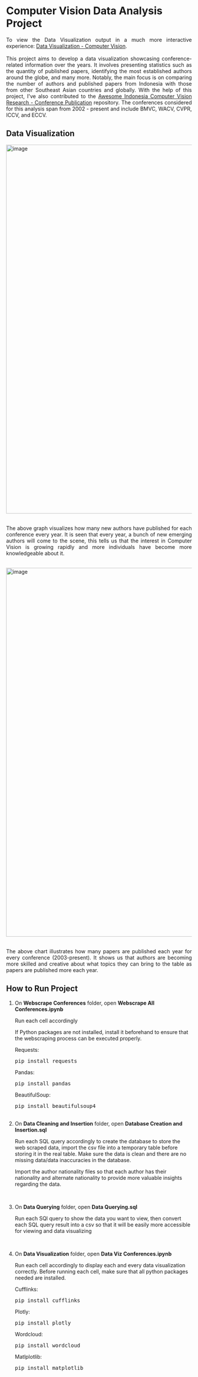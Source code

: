 <h1>Computer Vision Data Analysis Project</h2>

<body><p align="justify">
To view the Data Visualization output in a much more interactive experience: <a href="https://nbviewer.org/github/ewaldo19/Computer-Vision-Data-Analysis-Project/blob/main/Data%20Visualization/Data%20Viz%20Conferences.ipynb">Data Visualization - Computer Vision</a>.<br><br>
This project aims to develop a data visualization showcasing conference-related information over the years. It involves presenting statistics such as the quantity of published papers, identifying the most established authors around the globe, and many more. Notably, the main focus is on comparing the number of authors and published papers from Indonesia with those from other Southeast Asian countries and globally. With the help of this project, I've also contributed to the  <a href="https://github.com/indonesia-vision-ai/awesome-indonesia-vision-research-conference">Awesome Indonesia Computer Vision Research - Conference Publication</a> repository. The conferences considered for this analysis span from 2002 - present and include BMVC, WACV, CVPR, ICCV, and ECCV.</p>

<h2>Data Visualization</h2>

<img width="1000" alt="image" src="https://github.com/ewaldo19/Computer-Vision-Data-Analysis-Project/assets/57058557/f9c94808-c569-453c-bfab-5fffa8db11c1">
<br><br>
<p align = "justify">The above graph visualizes how many new authors have published for each conference every year. It is seen that every year, a bunch of new emerging authors will come to the scene, this tells us that the interest in Computer Vision is growing rapidly and more individuals have become more knowledgeable about it.</p>
<br>
<img width="1000" alt="image" src="https://github.com/ewaldo19/Computer-Vision-Data-Analysis-Project/assets/57058557/97e773bd-b1e5-4db3-b0f6-41cf81be189f">
<br><br>
<p align = "justify">The above chart illustrates how many papers are published each year for every conference (2003-present). It shows us that authors are becoming more skilled and creative about what topics they can bring to the table as papers are published more each year.</p>

<h2>How to Run Project</h2>

<p align = "justify"><ol type = "1">
  <li>On <strong>Webscrape Conferences</strong> folder, open <b>Webscrape All Conferences.ipynb</b>
  
  Run each cell accordingly
    
  If Python packages are not installed, install it beforehand to ensure that the webscraping process can be executed properly.
  
  Requests:
  <pre lang="console">pip install requests</pre>

  Pandas: 
  <pre lang="console">pip install pandas</pre>

  BeautifulSoup:
  <pre lang="console">pip install beautifulsoup4</pre>
  </li>
  <br>
  <li>On <strong>Data Cleaning and Insertion</strong> folder, open <b>Database Creation and Insertion.sql</b>
    
  Run each SQL query accordingly to create the database to store the web scraped data, import the csv file into a temporary table before storing it in the real table. Make sure the data is clean and there are no missing data/data inaccuracies in the database.
  
  Import the author nationality files so that each author has their nationality and alternate nationality to provide more valuable insights regarding the data.</li>
  <br>
  <li>On <strong>Data Querying</strong> folder, open <b>Data Querying.sql</b>
  
  Run each SQl query to show the data you want to view, then convert each SQL query result into a csv so that it will be easily more accessible for viewing and data visualizing</li>
  <br>
  <li>On <strong>Data Visualization</strong> folder, open <strong>Data Viz Conferences.ipynb</strong>

  Run each cell accordingly to display each and every data visualization correctly. Before running each cell, make sure that all python packages needed are installed.

  Cufflinks:
  <pre lang="console">pip install cufflinks</pre>

  Plotly:
  <pre lang="console">pip install plotly</pre>

  Wordcloud:
  <pre lang="console">pip install wordcloud</pre>

  Matlplotlib:
  <pre lang="console">pip install matplotlib</pre>
  </li>
</ol></p></body>
